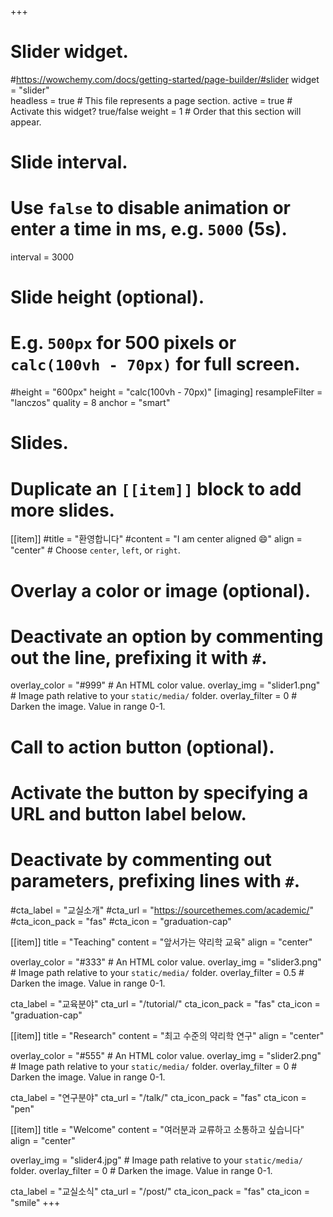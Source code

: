 +++
# Slider widget.

#https://wowchemy.com/docs/getting-started/page-builder/#slider
widget = "slider"  
headless = true  # This file represents a page section.
active = true # Activate this widget? true/false
weight = 1  # Order that this section will appear.

# Slide interval.
# Use `false` to disable animation or enter a time in ms, e.g. `5000` (5s).
interval = 3000

# Slide height (optional).
# E.g. `500px` for 500 pixels or `calc(100vh - 70px)` for full screen.
#height = "600px"
height = "calc(100vh - 70px)"
[imaging]
  resampleFilter = "lanczos"
  quality = 8
  anchor = "smart"

# Slides.
# Duplicate an `[[item]]` block to add more slides.
[[item]]
  #title = "환영합니다"
  #content = "I am center aligned :smile:"
  align = "center"  # Choose `center`, `left`, or `right`.

  # Overlay a color or image (optional).
  #   Deactivate an option by commenting out the line, prefixing it with `#`.
  overlay_color = "#999"  # An HTML color value.
  overlay_img = "slider1.png"  # Image path relative to your `static/media/` folder.
  overlay_filter = 0 # Darken the image. Value in range 0-1.

  # Call to action button (optional).
  #   Activate the button by specifying a URL and button label below.
  #   Deactivate by commenting out parameters, prefixing lines with `#`.
  #cta_label = "교실소개"
  #cta_url = "https://sourcethemes.com/academic/"
  #cta_icon_pack = "fas"
  #cta_icon = "graduation-cap"

[[item]]
  title = "Teaching"
  content = "앞서가는 약리학 교육"
  align = "center"

  overlay_color = "#333"  # An HTML color value.
  overlay_img = "slider3.png"  # Image path relative to your `static/media/` folder.
  overlay_filter = 0.5  # Darken the image. Value in range 0-1.

  cta_label = "교육분야"
  cta_url = "/tutorial/"
  cta_icon_pack = "fas"
  cta_icon = "graduation-cap"

[[item]]
  title = "Research"
  content = "최고 수준의 약리학 연구"
  align = "center"

  overlay_color = "#555"  # An HTML color value.
  overlay_img = "slider2.png"  # Image path relative to your `static/media/` folder.
  overlay_filter = 0  # Darken the image. Value in range 0-1.

  cta_label = "연구분야"
  cta_url = "/talk/"
  cta_icon_pack = "fas"
  cta_icon = "pen"

[[item]]
  title = "Welcome"
  content = "여러분과 교류하고 소통하고 싶습니다"
  align = "center"

  overlay_img = "slider4.jpg"  # Image path relative to your `static/media/` folder.
  overlay_filter = 0  # Darken the image. Value in range 0-1.

  cta_label = "교실소식"
  cta_url = "/post/"
  cta_icon_pack = "fas"
  cta_icon = "smile"
+++
